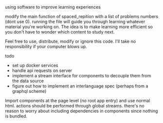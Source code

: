 using software to improve learning experiences

modify the main function of spaced_repition with a list of problems numbers (dont use 0). running the file will guide you through learning whatever material you're working on. The idea is to make learning more efficient so you don't have to wonder which content to study next.

Feel free to use, distribute, modify or ignore this code. I'll take no responsibility if your computer blows up.

todo

- set up docker services
- handle api requests on server
- implement a stream interface for components to decouple them from the data source
- figure out how to implement an interlanguage spec (perhaps from a graphql scheme)

Import components at the page level (no root app entry) and use normal html. actions should be performed through global streams. there's no reason to worry about including dependencies in components since nothing is bundled.
